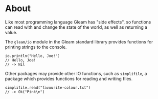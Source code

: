 # About

Like most programming language Gleam has "side effects", so functions can read with and change the state of the world, as well as returning a value.

The `gleam/io` module in the Gleam standard library provides functions for printing strings to the console.

```gleam
io.println("Hello, Joe!")
// Hello, Joe!
// -> Nil
```

Other packages may provide other IO functions, such as `simplifile`, a package which provides functions for reading and writing files.

```gleam
simplifile.read("favourite-colour.txt")
// -> Ok("Pink\n")
```

